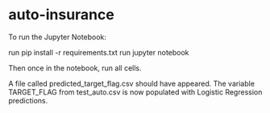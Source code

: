 # auto-insurance

To run the Jupyter Notebook:

run pip install -r requirements.txt
run jupyter notebook

Then once in the notebook, run all cells.

A file called predicted_target_flag.csv should have appeared.
The variable TARGET_FLAG from test_auto.csv is now populated with Logistic Regression predictions.
